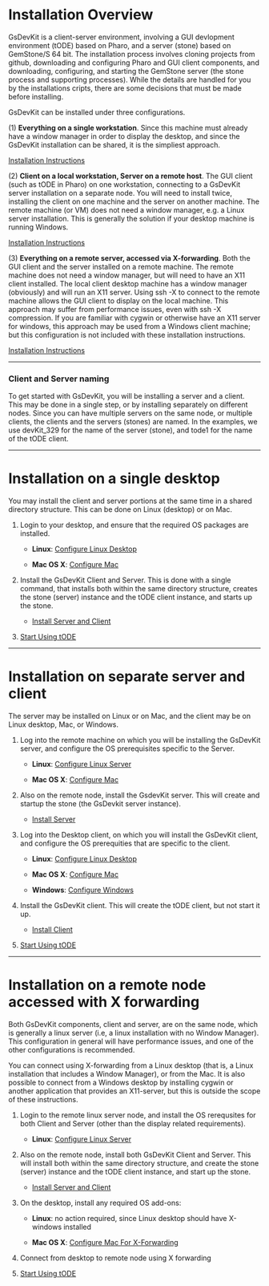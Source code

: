 # Installation Overview

GsDevKit is a client-server environment, involving a GUI devlopment environment (tODE) based on Pharo, and a server (stone) based on GemStone/S 64 bit.  The installation process involves cloning projects from github, downloading and configuring Pharo and GUI client components, and downloading, configuring, and starting the GemStone server (the stone process and supporting processes).  While the details are handled for you by the installations cripts, there are some decisions that  must be made  before installing.

GsDevKit can be installed under three configurations.

(1) **Everything on a single workstation**.  Since this machine must already have a window manager in order to display the desktop, and since the GsDevKit installation can be shared, it is the simpliest approach.  

[Installation Instructions](#installation-on-a-single-desktop)

(2) **Client on a local workstation, Server on a remote host**. The GUI client (such as tODE in Pharo) on one workstation, connecting to a GsDevKit server installation on a separate node.  You will need to install twice, installing the client on one machine and the server on another machine.  The remote machine (or VM) does not need a window manager, e.g. a Linux server installation.  This is generally the solution if your desktop machine is running Windows. 

[Installation Instructions](#installation-on-separate-server-and-client)

(3) **Everything on a remote server, accessed via X-forwarding**. Both the GUI client and the server installed on a remote machine.  The remote machine does not need a window manager, but will need to have an X11 client installed.  The local client desktop machine has a window manager (obviously) and will run an X11 server.  Using  ssh -X to connect to the remote machine allows the  GUI client to display on the local machine.  This approach may suffer from performance issues, even with ssh -X compression.  If you are familiar with cygwin or otherwise have an X11 server for windows,  this approach may be used from a Windows client machine; but this configuration is not included with these installation instructions. 

[Installation Instructions](#installation-on-a-remote-node-accessed-with-x-forwarding)

---
### Client and Server naming

To get started with GsDevKit, you will be installing a server and a client.  This may be done in a single step, or by installing separately on different nodes.  Since you can have multiple servers on the same node, or multiple clients, the clients and the servers (stones) are named.  In the examples, we use devKit_329 for the name of the server (stone), and tode1 for the name of the tODE client. 

---
# Installation on a single desktop
You may install the client and server portions at the same time in a shared directory structure.
This can be done on Linux (desktop) or on Mac.

   1. Login to your desktop, and ensure that the required OS packages are installed.

      * **Linux**: [Configure Linux Desktop][1]

      * **Mac OS X**: [Configure Mac][2]

   2. Install the GsDevKit Client and Server.  This is done with a single command, that installs both within the same directory structure, creates the stone (server) instance and the tODE client instance, and starts up the stone.
    
      * [Install Server and Client][3]
   
   3. [Start Using tODE][13]

---
# Installation on separate server and client

The server may be installed on Linux or on Mac, and the client may be on Linux desktop, Mac, or Windows.

1. Log into the remote machine on which you will be installing the GsDevKit server, and configure the OS prerequisites specific to the Server.

    * **Linux**: [Configure Linux Server][4]   

    * **Mac OS X**: [Configure Mac][5]   

2. Also on the remote node, install the GsdevKit server. This will create and startup the stone (the GsDevkit server instance).

   * [Install Server][6]

3. Log into the Desktop client, on which you will install the GsDevKit client, and configure the OS prerequities that are specific to the client.   
 
    * **Linux**: [Configure Linux Desktop][7]   
 
    * **Mac OS X**: [Configure Mac][8]   

    * **Windows**: [Configure Windows][9]   

4. Install the GsDevKit client.  This will create the tODE client, but not start it up.

    * [Install Client][10]

5. [Start Using tODE][13]
   
---
# Installation on a remote node accessed with X forwarding

Both GsDevKit components, client and server, are on the same node, which is generally a linux server (i.e, a linux installation with no Window Manager). This configuration in general will have performance issues, and one of the other configurations is recommended.  

You can connect using X-forwarding from a Linux desktop (that is, a Linux installation that includes a Window Manager), or from the Mac.  It is also possible to connect from a Windows desktop by installing cygwin or another application that provides an X11-server, but this is outside the scope of these instructions.

   1. Login to the remote linux server node, and install the OS rerequsites for both Client and Server (other than the display related requirements).

      * **Linux**: [Configure Linux Server][11]

   2. Also on the remote node, install both GsDevKit Client and Server.  This will install both within the same directory structure, and create the stone (server) instance and the tODE client instance, and start up the stone.
    
      * [Install Server and Client][3]

   3. On the desktop, install any required OS add-ons:
   
       * **Linux**: no action required, since Linux desktop should have X-windows installed
   
       * **Mac OS X**: [Configure Mac For X-Forwarding][12]

   4. Connect from desktop to remote node using X forwarding

   5. [Start Using tODE][13]
 
[1]:./configureOS.md#configure-linux-desktop-for-both-client-and-server
[2]:./configureOS.md#configure-mac-for-both-client-and-server
[3]: installation/installDevKitServerClient.md

[4]:./configureOS.md#configure-linux-server-for-server
[5]:./configureOS.md#configure-mac-for-server
[6]: ./installation/installDevKitServer.md

[7]:./configureOS.md#configure-linux-desktop-for-client
[8]:./configureOS.md#configure-mac-for-client
[9]:./configureOS.md#configure-windows-for-client
[10]: ./installation/installDevKitClient.md

[11]:./configureOS.md#configure-linux-server-for-client-and-server
[12]:./configureOS.md#configure-mac-as-x-forwarding-client

[13]: ../gettingStartedWithTode.md
